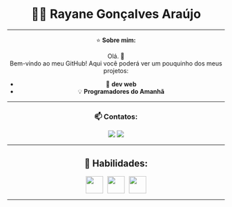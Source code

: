 <div align="center">
  
# 👩‍💻 Rayane Gonçalves Araújo

---

⭐ **Sobre mim:**

Olá. 👋  
Bem-vindo ao meu GitHub! Aqui você poderá ver um pouquinho dos meus projetos:

- 🚀 **dev web**  
- 💡 **Programadores do Amanhã**

---

### 📫 Contatos:

<a href="rayanegoncalves796@gmail.com"><img src="https://img.shields.io/badge/Gmail-D14836?style=for-the-badge&logo=gmail&logoColor=white"></a>
<a href="www.linkedin.com/in/rayane-goncalves-araujo"><img src="https://img.shields.io/badge/LinkedIn-0077B5?style=for-the-badge&logo=linkedin&logoColor=white"></a>

---

## 🚀 Habilidades:

<div style="display: flex; justify-content: center; align-items: center; gap: 10px;">
  
<img src="https://cdn.jsdelivr.net/gh/devicons/devicon/icons/html5/html5-original.svg" width="40" />
<img src="https://cdn.jsdelivr.net/gh/devicons/devicon/icons/css3/css3-original.svg" width="40" />
<img src="https://cdn.jsdelivr.net/gh/devicons/devicon/icons/javascript/javascript-original.svg" width="40" />

</div>

---

</div>
